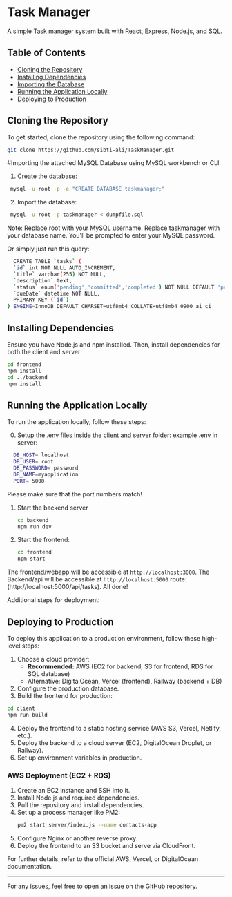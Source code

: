 # Task Manager

A simple Task manager system built with React, Express, Node.js, and SQL.

## Table of Contents
- [Cloning the Repository](#cloning-the-repository)
- [Installing Dependencies](#installing-dependencies)
- [Importing the Database](#importing-the-database)
- [Running the Application Locally](#running-the-application-locally)
- [Deploying to Production](#deploying-to-production)

## Cloning the Repository

To get started, clone the repository using the following command:

```sh
git clone https://github.com/sibti-ali/TaskManager.git
```
#Importing the attached MySQL Database using MySQL workbench or CLI:
1. Create the database:
 ```sh
  mysql -u root -p -e "CREATE DATABASE taskmanager;"
   ```
2. Import the database:
 ```sh
  mysql -u root -p taskmanager < dumpfile.sql
   ```
Note:
Replace root with your MySQL username.
Replace taskmanager with your database name.
You'll be prompted to enter your MySQL password.

Or simply just run this query:
```sh
  CREATE TABLE `tasks` (
  `id` int NOT NULL AUTO_INCREMENT,
  `title` varchar(255) NOT NULL,
  `description` text,
  `status` enum('pending','committed','completed') NOT NULL DEFAULT 'pending',
  `dueDate` datetime NOT NULL,
  PRIMARY KEY (`id`)
) ENGINE=InnoDB DEFAULT CHARSET=utf8mb4 COLLATE=utf8mb4_0900_ai_ci
   ```


## Installing Dependencies

Ensure you have Node.js and npm installed. Then, install dependencies for both the client and server:

```sh
cd frontend
npm install
cd ../backend
npm install
```


## Running the Application Locally

To run the application locally, follow these steps:

0. Setup the .env files inside the client and server folder:
 example .env in server:

 ```sh
   DB_HOST= localhost
   DB_USER= root
   DB_PASSWORD= password
   DB_NAME=myapplication
   PORT= 5000
   ```

Please make sure that the port numbers match!

1. Start the backend server
   ```sh
   cd backend
   npm run dev
   ```

2. Start the frontend:
   ```sh
   cd frontend
   npm start
   ```

The frontend/webapp will be accessible at `http://localhost:3000`.
The Backend/api will be accessible at `http://localhost:5000` route: (http://localhost:5000/api/tasks).
All done!

Additional steps for deployment:
## Deploying to Production

To deploy this application to a production environment, follow these high-level steps:

1. Choose a cloud provider:
   - **Recommended:** AWS (EC2 for backend, S3 for frontend, RDS for SQL database)
   - Alternative: DigitalOcean, Vercel (frontend), Railway (backend + DB)
2. Configure the production database.
3. Build the frontend for production:

```sh
cd client
npm run build
```

4. Deploy the frontend to a static hosting service (AWS S3, Vercel, Netlify, etc.).
5. Deploy the backend to a cloud server (EC2, DigitalOcean Droplet, or Railway).
6. Set up environment variables in production.

### AWS Deployment (EC2 + RDS)

1. Create an EC2 instance and SSH into it.
2. Install Node.js and required dependencies.
3. Pull the repository and install dependencies.
4. Set up a process manager like PM2:
   ```sh
   pm2 start server/index.js --name contacts-app
   ```
5. Configure Nginx or another reverse proxy.
6. Deploy the frontend to an S3 bucket and serve via CloudFront.

For further details, refer to the official AWS, Vercel, or DigitalOcean documentation.

---

For any issues, feel free to open an issue on the [GitHub repository](https://github.com/sibti-ali/ContactsApplication/issues).

